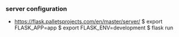 ### server configuration
- https://flask.palletsprojects.com/en/master/server/
$ export FLASK_APP=app
$ export FLASK_ENV=development
$ flask run